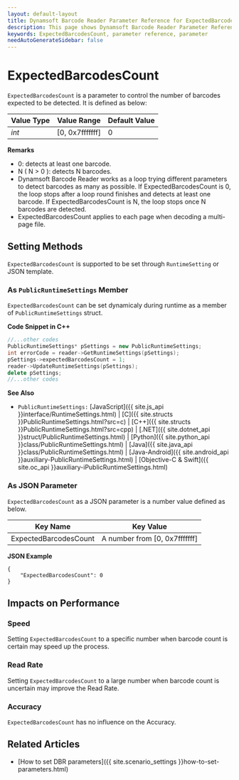 ```yaml
---
layout: default-layout
title: Dynamsoft Barcode Reader Parameter Reference for ExpectedBarcodesCount
description: This page shows Dynamsoft Barcode Reader Parameter Reference for ExpectedBarcodesCount.
keywords: ExpectedBarcodesCount, parameter reference, parameter
needAutoGenerateSidebar: false
---
```



# ExpectedBarcodesCount 

`ExpectedBarcodesCount` is a parameter to control the number of barcodes expected to be detected. It is defined as below:

| Value Type | Value Range | Default Value |
| ---------- | ----------- | ------------- |
| *int* | [0, 0x7fffffff] | 0 |


**Remarks**  
- 0: detects at least one barcode.
- N ( N > 0 ): detects N barcodes.
- Dynamsoft Barcode Reader works as a loop trying different parameters to detect barcodes as many as possible. If ExpectedBarcodesCount is 0, the loop stops after a loop round finishes and detects at least one barcode. If ExpectedBarcodesCount is N, the loop stops once N barcodes are detected. 
- ExpectedBarcodesCount applies to each page when decoding a multi-page file.


    
## Setting Methods
`ExpectedBarcodesCount` is supported to be set through `RuntimeSetting` or JSON template.

### As `PublicRuntimeSettings` Member
`ExpectedBarcodesCount` can be set dynamicaly during runtime as a member of `PublicRuntimeSettings` struct.


**Code Snippet in C++**
```cpp
//...other codes
PublicRuntimeSettings* pSettings = new PublicRuntimeSettings;
int errorCode = reader->GetRuntimeSettings(pSettings);
pSettings->expectedBarcodesCount = 1;
reader->UpdateRuntimeSettings(pSettings);
delete pSettings;
//...other codes
```



**See Also**      
- `PublicRuntimeSettings:` [JavaScript]({{ site.js_api }}interface/RuntimeSettings.html) \| [C]({{ site.structs }}PublicRuntimeSettings.html?src=c) \| [C++]({{ site.structs }}PublicRuntimeSettings.html?src=cpp) \| [.NET]({{ site.dotnet_api }}struct/PublicRuntimeSettings.html) \| [Python]({{ site.python_api }}class/PublicRuntimeSettings.html) \| [Java]({{ site.java_api }}class/PublicRuntimeSettings.html) \| [Java-Android]({{ site.android_api }}auxiliary-PublicRuntimeSettings.html) \| [Objective-C & Swift]({{ site.oc_api }}auxiliary-iPublicRuntimeSettings.html)


### As JSON Parameter
`ExpectedBarcodesCount` as a JSON parameter is a number value defined as below.   

| Key Name | Key Value |
| -------- | --------- |
| ExpectedBarcodesCount | A number from [0, 0x7fffffff] |


**JSON Example**   
```
{
    "ExpectedBarcodesCount": 0
}
```


## Impacts on Performance
### Speed
Setting `ExpectedBarcodesCount` to a specific number when barcode count is certain may speed up the process.

### Read Rate
Setting `ExpectedBarcodesCount` to a large number when barcode count is uncertain may improve the Read Rate. 

### Accuracy
`ExpectedBarcodesCount` has no influence on the Accuracy.

## Related Articles
- [How to set DBR parameters]({{ site.scenario_settings }}how-to-set-parameters.html)